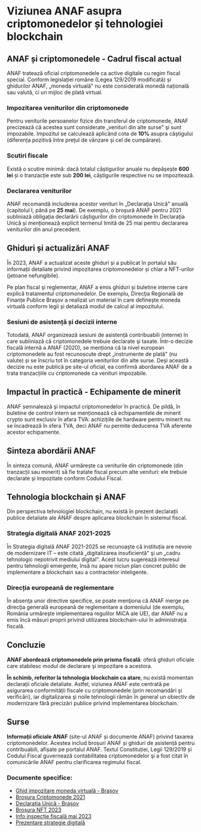 # Viziunea ANAF asupra criptomonedelor și tehnologiei blockchain

## ANAF și criptomonedele - Cadrul fiscal actual

ANAF tratează oficial criptomonedele ca active digitale cu regim fiscal special. Conform legislației române (Legea 129/2019 modificată) și ghidurilor ANAF, „moneda virtuală" nu este considerată monedă națională sau valută, ci un mijloc de plată virtual. 

### Impozitarea veniturilor din criptomonede

Pentru veniturile persoanelor fizice din transferul de criptomonede, ANAF precizează că acestea sunt considerate „venituri din alte surse" şi sunt impozabile. Impozitul se calculează aplicând cota de **10%** asupra câștigului (diferența pozitivă între prețul de vânzare și cel de cumpărare).

### Scutiri fiscale

Există o scutire minimă: dacă totalul câștigurilor anuale nu depășește **600 lei** și o tranzacție este sub **200 lei**, câștigurile respective nu se impozitează.

### Declararea veniturilor

ANAF recomandă includerea acestor venituri în „Declaraţia Unică" anuală (capitolul I, până pe **25 mai**). De exemplu, o broșură ANAF pentru 2021 subliniază obligația declarării câștigurilor din criptomonede în Declarația Unică și menționează explicit termenul limită de 25 mai pentru declararea veniturilor din anul precedent.

## Ghiduri și actualizări ANAF

În 2023, ANAF a actualizat aceste ghiduri și a publicat în portalul său informații detaliate privind impozitarea criptomonedelor și chiar a NFT-urilor (jetoane nefungibile).

Pe plan fiscal şi reglementar, ANAF a emis ghiduri și buletine interne care explică tratamentul criptomonedelor. De exemplu, Direcţia Regională de Finanțe Publice Braşov a realizat un material în care definește moneda virtuală conform legii şi detaliază modul de calcul al impozitului.

### Sesiuni de asistență și decizii interne

Totodată, ANAF organizează sesiuni de asistență contribuabili (interne) în care subliniază că criptomonedele trebuie declarate şi taxate. Într-o decizie fiscală internă a ANAF (2020), se menționa că la nivel european criptomonedele au fost recunoscute drept „instrumente de plată" (nu valute) și se înscriu tot în categoria veniturilor din alte surse. Deși această decizie nu este publică pe site-ul oficial, ea confirmă abordarea ANAF de a trata tranzacțiile cu criptomonede ca venituri impozabile.

## Impactul în practică - Echipamente de minerit

ANAF semnalează şi impactul criptomonedelor în practică. De pildă, în buletine de control intern se menționează că echipamentele de minerit crypto sunt exclusiv în afara TVA: achizițiile de hardware pentru minerit nu se încadrează în sfera TVA, deci ANAF nu permite deducerea TVA aferente acestor echipamente.

## Sinteza abordării ANAF

În sinteza comună, ANAF urmărește ca veniturile din criptomonede (din tranzacții sau minerit) să fie tratate fiscal precum alte venituri: ele trebuie declarate şi impozitate conform Codului Fiscal.

## Tehnologia blockchain și ANAF

Din perspectiva tehnologiei blockchain, nu există în prezent declarații publice detaliate ale ANAF despre aplicarea blockchain în sistemul fiscal. 

### Strategia digitală ANAF 2021-2025

În Strategia digitală ANAF 2021-2025 se recunoaște că instituția are nevoie de modernizare IT – este citată „digitalizarea insuficientă" şi un „cadru tehnologic nepotrivit mediului digital". Acest lucru sugerează interesul pentru tehnologii emergente, însă nu apare niciun plan concret public de implementare a blockchain sau a contractelor inteligente.

### Direcția europeană de reglementare

În absenţa unor directive specifice, se poate menţiona că ANAF merge pe direcţia generală europeană de reglementare a domeniului (de exemplu, România urmăreşte implementarea regulilor MiCA ale UE), dar ANAF nu a emis încă măsuri proprii privind utilizarea blockchain-ului în administraţia fiscală.

## Concluzie

**ANAF abordează criptomonedele prin prisma fiscală**: oferă ghiduri oficiale care stabilesc modul de declarare şi impozitare a acestora.

**În schimb, referitor la tehnologia blockchain ca atare**, nu există momentan declarații oficiale detaliate. Astfel, viziunea ANAF este centrată pe asigurarea conformității fiscale cu criptomonedele (prin recomandări și verificări), iar digitalizarea şi noile tehnologii rămân în general un obiectiv de modernizare fără precizări publice privind implementarea blockchain.

## Surse

**Informații oficiale ANAF** (site-ul ANAF și documente ANAF) privind taxarea criptomonedelor. Acestea includ broșuri ANAF și ghiduri de asistență pentru contribuabili, afișate pe portalul ANAF. Textul Constituției, Legii 129/2019 și Codului Fiscal guvernează contabilitatea criptomonedelor şi a fost citat în comunicările ANAF pentru clarificarea regimului fiscal.

### Documente specifice:

- [Ghid impozitare moneda virtuală - Brașov](https://static.anaf.ro/static/10/Brasov/Brasov/imp_moneda_virtuala.pdf)
- [Broșura Criptomonede 2021](https://static.anaf.ro/static/10/Anaf/AsistentaContribuabili_r/Brosura_Criptomonede_2021.pdf)
- [Declarația Unică - Brașov](https://static.anaf.ro/static/10/Brasov/Brasov/DU_inv.pdf)
- [Broșura NFT 2023](https://static.anaf.ro/static/10/Anaf/AsistentaContribuabili_r/Brosura_NFT_2023.pdf)
- [Info inspecție fiscală mai 2023](https://static.anaf.ro/static/10/Anaf/Informatii_R/inspectie_fiscala/Info_insp_fiscala_mai2023.pdf)
- [Prezentare strategie digitală](https://static.anaf.ro/static/33/Anaf/20210316183153_prezentare_strategie_digitala.pdf)
